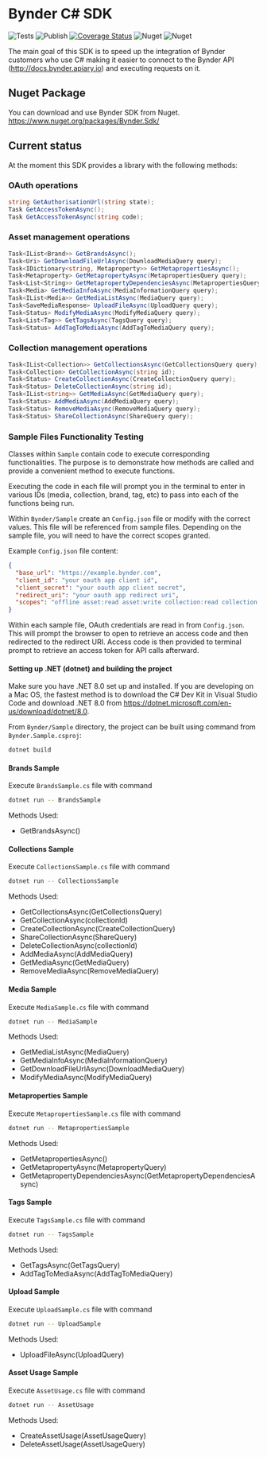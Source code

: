 # Bynder C# SDK

![Tests](https://github.com/Bynder/bynder-c-sharp-sdk/workflows/Tests/badge.svg)
![Publish](https://github.com/Bynder/bynder-c-sharp-sdk/workflows/Publish/badge.svg)
[![Coverage Status](https://coveralls.io/repos/github/Bynder/bynder-c-sharp-sdk/badge.svg?branch=master)](https://coveralls.io/github/Bynder/bynder-c-sharp-sdk?branch=master)
![Nuget](https://img.shields.io/nuget/v/Bynder.Sdk)
![Nuget](https://img.shields.io/nuget/dt/Bynder.Sdk?color=orange)

The main goal of this SDK is to speed up the integration of Bynder customers who use C# making it easier to connect to the Bynder API (http://docs.bynder.apiary.io) and executing requests on it.

## Nuget Package

You can download and use Bynder SDK from Nuget. https://www.nuget.org/packages/Bynder.Sdk/

## Current status

At the moment this SDK provides a library with the following methods:

### OAuth operations

```c#
string GetAuthorisationUrl(string state);
Task GetAccessTokenAsync();
Task GetAccessTokenAsync(string code);
```

### Asset management operations

```c#
Task<IList<Brand>> GetBrandsAsync();
Task<Uri> GetDownloadFileUrlAsync(DownloadMediaQuery query);
Task<IDictionary<string, Metaproperty>> GetMetapropertiesAsync();
Task<Metaproperty> GetMetapropertyAsync(MetapropertiesQuery query);
Task<List<String>> GetMetapropertyDependenciesAsync(MetapropertiesQuery query);
Task<Media> GetMediaInfoAsync(MediaInformationQuery query);
Task<IList<Media>> GetMediaListAsync(MediaQuery query);
Task<SaveMediaResponse> UploadFileAsync(UploadQuery query);
Task<Status> ModifyMediaAsync(ModifyMediaQuery query);
Task<List<Tag>> GetTagsAsync(TagsQuery query);
Task<Status> AddTagToMediaAsync(AddTagToMediaQuery query);
```

### Collection management operations

```c#
Task<IList<Collection>> GetCollectionsAsync(GetCollectionsQuery query);
Task<Collection> GetCollectionAsync(string id);
Task<Status> CreateCollectionAsync(CreateCollectionQuery query);
Task<Status> DeleteCollectionAsync(string id);
Task<IList<string>> GetMediaAsync(GetMediaQuery query);
Task<Status> AddMediaAsync(AddMediaQuery query);
Task<Status> RemoveMediaAsync(RemoveMediaQuery query);
Task<Status> ShareCollectionAsync(ShareQuery query);
```

### Sample Files Functionality Testing

Classes within `Sample` contain code to execute corresponding functionalities. The purpose is to demonstrate how methods 
are called and provide a convenient method to execute functions.

Executing the code in each file will prompt you in the terminal to enter in various IDs (media, collection, brand, tag, etc) to pass into each of the functions being run.

Within `Bynder/Sample` create an `Config.json` file or modify with the correct values. This file will be referenced from sample files. Depending on the sample file, you will need to have the correct scopes granted. 

Example `Config.json` file content:

```json
{
  "base_url": "https://example.bynder.com",
  "client_id": "your oauth app client id",
  "client_secret": "your oauth app client secret",
  "redirect_uri": "your oauth app redirect uri",
  "scopes": "offline asset:read asset:write collection:read collection:write asset.usage:read asset.usage:write meta.assetbank:read meta.assetbank:write meta.workflow:read"
}
```
Within each sample file, OAuth credentials are read in from `Config.json`. 
This will prompt the browser to open to retrieve an access code and then redirected to the redirect URI. 
Access code is then provided to terminal prompt to retrieve an access token for API calls afterward.


#### Setting up .NET (dotnet) and building the project

Make sure you have .NET 8.0 set up and installed. If you are developing on a Mac OS, the fastest method is to download the C# Dev Kit in Visual Studio Code and download .NET 8.0 from https://dotnet.microsoft.com/en-us/download/dotnet/8.0.

From `Bynder/Sample` directory, the project can be built using command from `Bynder.Sample.csproj`:
```bash
dotnet build
```


#### Brands Sample

Execute `BrandsSample.cs` file with command

```bash
dotnet run -- BrandsSample
```

Methods Used:
* GetBrandsAsync()


#### Collections Sample

Execute `CollectionsSample.cs` file with command

```bash
dotnet run -- CollectionsSample
```

Methods Used:
* GetCollectionsAsync(GetCollectionsQuery)
* GetCollectionAsync(collectionId)
* CreateCollectionAsync(CreateCollectionQuery)
* ShareCollectionAsync(ShareQuery)
* DeleteCollectionAsync(collectionId)
* AddMediaAsync(AddMediaQuery)
* GetMediaAsync(GetMediaQuery)
* RemoveMediaAsync(RemoveMediaQuery)


#### Media Sample

Execute `MediaSample.cs` file with command

```bash
dotnet run -- MediaSample
```

Methods Used:

* GetMediaListAsync(MediaQuery)
* GetMediaInfoAsync(MediaInformationQuery)
* GetDownloadFileUrlAsync(DownloadMediaQuery)
* ModifyMediaAsync(ModifyMediaQuery)

#### Metaproperties Sample

Execute `MetapropertiesSample.cs` file with command

```bash
dotnet run -- MetapropertiesSample
```

Methods Used:
* GetMetapropertiesAsync()
* GetMetapropertyAsync(MetapropertyQuery)
* GetMetapropertyDependenciesAsync(GetMetapropertyDependenciesAsync)

#### Tags Sample

Execute `TagsSample.cs` file with command

```bash
dotnet run -- TagsSample
```

Methods Used:
* GetTagsAsync(GetTagsQuery)
* AddTagToMediaAsync(AddTagToMediaQuery)

#### Upload Sample

Execute `UploadSample.cs` file with command

```bash
dotnet run -- UploadSample
```

Methods Used:
* UploadFileAsync(UploadQuery)

#### Asset Usage Sample

Execute `AssetUsage.cs` file with command

```bash
dotnet run -- AssetUsage
```
Methods Used:
* CreateAssetUsage(AssetUsageQuery)
* DeleteAssetUsage(AssetUsageQuery)
